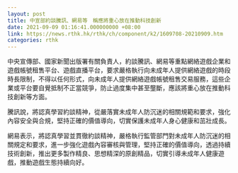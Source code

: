 ```yaml
---
layout: post
title: 中宣部約談騰訊、網易等　稱應將重心放在推動科技創新
date: 2021-09-09 01:16:41.000000000 +08:00
link: https://news.rthk.hk/rthk/ch/component/k2/1609708-20210909.htm
categories: rthk
---
```


中央宣傳部、國家新聞出版署有關負責人，約談騰訊、網易等重點網絡遊戲企業和遊戲帳號租售平台、遊戲直播平台，要求嚴格執行向未成年人提供網絡遊戲的時段時長限制，不得以任何形式，向未成年人提供網絡遊戲帳號租售交易服務，這些企業或平台要自覺抵制不正當競爭，防止過度集中甚至壟斷，應該將重心放在推動科技創新等方面。

騰訊說，將認真學習約談精神，從嚴落實未成年人防沉迷的相關規範和要求，強化內容安全與合規，堅持正確的價值導向，切實保護未成年人身心健康和茁壯成長。

網易表示，將認真學習並貫徹約談精神，嚴格執行監管部門對未成年人防沉迷的相關規定和要求，進一步強化遊戲內容審核與管理，堅持正確的價值導向，透過持續技術創新，推出更多製作精良、思想精深的原創精品，切實引導未成年人健康遊戲，推動遊戲生態持續向好。
